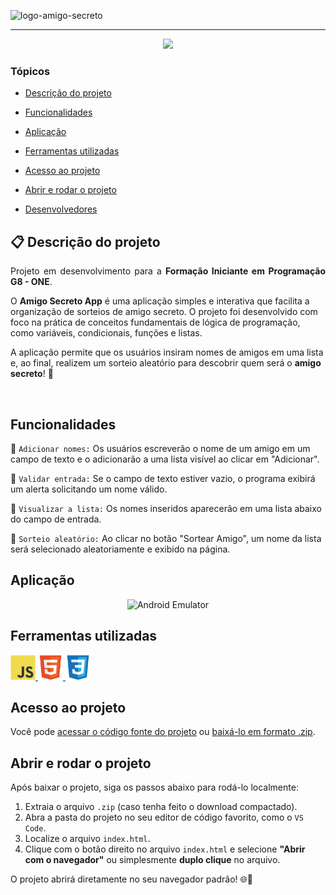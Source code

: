 ![logo-amigo-secreto](https://github.com/user-attachments/assets/a34f3fcb-6bd1-4df4-8feb-9cf235d07e65)

<hr>

<p align="center">
   <img src="http://img.shields.io/static/v1?label=STATUS&message=EM%20DESENVOLVIMENTO&color=RED&style=for-the-badge" #vitrinedev/>
</p>

### Tópicos 

- [Descrição do projeto](#descrição-do-projeto)

- [Funcionalidades](#funcionalidades)

- [Aplicação](#aplicação)

- [Ferramentas utilizadas](#ferramentas-utilizadas)

- [Acesso ao projeto](#acesso-ao-projeto)

- [Abrir e rodar o projeto](#abrir-e-rodar-o-projeto)

- [Desenvolvedores](#desenvolvedores)

## 📋 Descrição do projeto 

<p align="justify">
   Projeto em desenvolvimento para a <strong>Formação Iniciante em Programação G8 - ONE</strong>.
</p>

   O **Amigo Secreto App** é uma aplicação simples e interativa que facilita a organização de sorteios de amigo secreto. O projeto foi desenvolvido com foco na prática de conceitos fundamentais de lógica de programação, como variáveis, condicionais, funções e listas.

A aplicação permite que os usuários insiram nomes de amigos em uma lista e, ao final, realizem um sorteio aleatório para descobrir quem será o **amigo secreto**! 🎉


![]()
</p>

## Funcionalidades

:construction: `Adicionar nomes:` Os usuários escreverão o nome de um amigo em um campo de texto e o adicionarão a uma lista visível ao clicar em "Adicionar".

:construction: `Validar entrada:` Se o campo de texto estiver vazio, o programa exibirá um alerta solicitando um nome válido.

:construction: `Visualizar a lista:` Os nomes inseridos aparecerão em uma lista abaixo do campo de entrada.

:construction: `Sorteio aleatório:` Ao clicar no botão "Sortear Amigo", um nome da lista será selecionado aleatoriamente e exibido na página.

## Aplicação

<div align="center">

![Android Emulator](https://user-images.githubusercontent.com/37356058/135944390-ec96d4ec-ee43-4db9-882f-89be66aad23a.gif)

  </div>

###

## Ferramentas utilizadas

<a href="https://developer.mozilla.org/pt-BR/docs/Web/JavaScript" target="_blank">
   <img src="https://raw.githubusercontent.com/devicons/devicon/master/icons/javascript/javascript-original.svg" alt="javascript" width="40" height="40"/>
</a> 

<a href="https://developer.mozilla.org/pt-BR/docs/Web/HTML" target="_blank">
   <img src="https://raw.githubusercontent.com/devicons/devicon/master/icons/html5/html5-original.svg" alt="html" width="40" height="40"/>
</a> 

<a href="https://developer.mozilla.org/pt-BR/docs/Web/CSS" target="_blank">
   <img src="https://raw.githubusercontent.com/devicons/devicon/master/icons/css3/css3-original.svg" alt="css" width="40" height="40"/>
</a>

###

## Acesso ao projeto

Você pode [acessar o código fonte do projeto](https://github.com/seu-usuario/seu-repositorio) ou [baixá-lo em formato .zip](https://github.com/seu-usuario/seu-repositorio/archive/refs/heads/main.zip).

## Abrir e rodar o projeto

Após baixar o projeto, siga os passos abaixo para rodá-lo localmente:

1. Extraia o arquivo `.zip` (caso tenha feito o download compactado).
2. Abra a pasta do projeto no seu editor de código favorito, como o `VS Code`.
3. Localize o arquivo `index.html`.
4. Clique com o botão direito no arquivo `index.html` e selecione **"Abrir com o navegador"** ou simplesmente **duplo clique** no arquivo.

O projeto abrirá diretamente no seu navegador padrão! 🌐🚀
